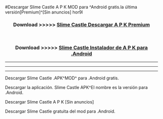 #Descargar Slime Castle  A P K MOD para ^Android gratis.la última versión[Premium]^[Sin anuncios] hor9l



<div align="center">
<h3>Download >>>>> <a href="https://es-web.web.app/?es= Slime Castle ">Slime Castle  Descargar A P K Premium</a></h3><br>

<h3>Download >>>>> <a href="https://es-web.web.app/?es= Slime Castle ">Slime Castle  Instalador de A P K para .Android</a></h3>
</div>


----------------------------------------------------------

----------------------------------------------------------

----------------------------------------------------------

Descargar Slime Castle  .APK^MOD^ para .Android gratis.

Descargar la aplicación. Slime Castle  APK^El nombre es la versión para .Android.

Descargar Slime Castle  A P K [Sin anuncios]

Descargar Slime Castle  gratuita del mod para .Android.